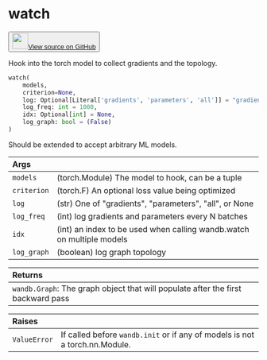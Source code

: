 # watch

<p><button style={{display: 'flex', alignItems: 'center', backgroundColor: 'white', border: '1px solid #ddd', padding: '10px', borderRadius: '6px', cursor: 'pointer', boxShadow: '0 2px 3px rgba(0,0,0,0.1)', transition: 'all 0.3s'}}><a href='https://www.github.com/wandb/wandb/tree/9302877189347f499111e60ffcb1de2a2f687bbf/wandb/sdk/wandb_watch.py#L20-L106' style={{fontSize: '1.2em', display: 'flex', alignItems: 'center'}}><img src='https://github.githubassets.com/images/modules/logos_page/GitHub-Mark.png' height='32px' width='32px' style={{marginRight: '10px'}}/>View source on GitHub</a></button></p>


Hook into the torch model to collect gradients and the topology.

```python
watch(
    models,
    criterion=None,
    log: Optional[Literal['gradients', 'parameters', 'all']] = "gradients",
    log_freq: int = 1000,
    idx: Optional[int] = None,
    log_graph: bool = (False)
)
```

Should be extended to accept arbitrary ML models.

| Args |  |
| :--- | :--- |
|  `models` |  (torch.Module) The model to hook, can be a tuple |
|  `criterion` |  (torch.F) An optional loss value being optimized |
|  `log` |  (str) One of "gradients", "parameters", "all", or None |
|  `log_freq` |  (int) log gradients and parameters every N batches |
|  `idx` |  (int) an index to be used when calling wandb.watch on multiple models |
|  `log_graph` |  (boolean) log graph topology |

| Returns |  |
| :--- | :--- |
|  `wandb.Graph`: The graph object that will populate after the first backward pass |

| Raises |  |
| :--- | :--- |
|  `ValueError` |  If called before `wandb.init` or if any of models is not a torch.nn.Module. |
